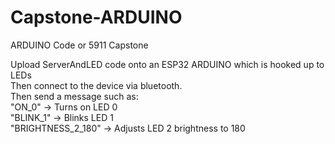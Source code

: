 # Capstone-ARDUINO
ARDUINO Code or 5911 Capstone  




Upload ServerAndLED code onto an ESP32 ARDUINO which is hooked up to LEDs  
Then connect to the device via bluetooth.  
Then send a message such as:  
"ON_0" → Turns on LED 0  
"BLINK_1" → Blinks LED 1  
"BRIGHTNESS_2_180" → Adjusts LED 2 brightness to 180  
